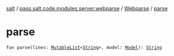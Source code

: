 [salt](../../index.md) / [pass.salt.code.modules.server.webparse](../index.md) / [Webparse](index.md) / [parse](./parse.md)

# parse

`fun parse(lines: `[`MutableList`](https://kotlinlang.org/api/latest/jvm/stdlib/kotlin.collections/-mutable-list/index.html)`<`[`String`](https://kotlinlang.org/api/latest/jvm/stdlib/kotlin/-string/index.html)`>, model: `[`Model`](../-model/index.md)`): `[`String`](https://kotlinlang.org/api/latest/jvm/stdlib/kotlin/-string/index.html)